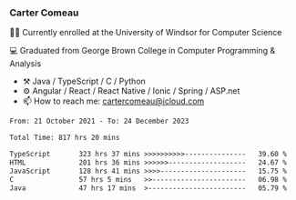 ### Carter Comeau

🙋‍♂️ Currently enrolled at the University of Windsor for Computer Science

💻 Graduated from George Brown College in Computer Programming & Analysis

- ⚒️ Java / TypeScript / C / Python
- ⚙️ Angular / React / React Native / Ionic / Spring / ASP.net
- 📫 How to reach me: cartercomeau@icloud.com

<!--START_SECTION:waka-->

```txt
From: 21 October 2021 - To: 24 December 2023

Total Time: 817 hrs 20 mins

TypeScript       323 hrs 37 mins >>>>>>>>>>---------------   39.60 %
HTML             201 hrs 36 mins >>>>>>-------------------   24.67 %
JavaScript       128 hrs 41 mins >>>>---------------------   15.75 %
C                57 hrs 5 mins   >>-----------------------   06.98 %
Java             47 hrs 17 mins  >------------------------   05.79 %
```

<!--END_SECTION:waka-->
